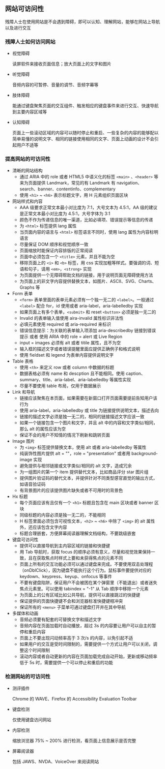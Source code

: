 ## 网站可访问性

残障人士在使用网站是不会遇到障碍，即可以认知、理解网站，能够在网站上导航以及进行交互

### 残障人士如何访问网站

- 视觉障碍

  读屏软件来接收页面信息；放大页面上的文字和图片

- 听觉障碍

  音频内容的可暂停、音量的调节、音频字幕等

- 肢体障碍

  能通过键盘聚焦页面的交互组件、触发相应的键盘事件来进行交互、快速导航到主要内容区域等

- 认知障碍

  页面上一些滚动区域的内容可以随时停止和重启、一些复杂的内容的能够配以简单易懂的说明文字、相同的链接使用相同的文字、页面上动画的设计不会引起用户不适等

### 提高网站的可访问性

- 清晰的网站结构
  - 通过 ARIA 中的 role 或者 HTML5 中语义化的标签 `<main>` 、`<header>` 等来为页面提供 Landmark，常见的有 Landmark 有 navigation、search、banner、contentinfo、complementary
  - 使用 `<h1>` ~ `<h6>` 表示标题文字，用 H 元素组织页面区块
- 网站样式和内容
  - AAA 级要求正常文本最小对比度为 7:1，大号文本为 4.5:1，AA 级的建议是正常文本最小对比度为 4.5:1，大号字体为 3:1
  - 颜色不作为传递信息的唯一渠道，比如必填项、错误提示等信息的传递
  - 为 `<html>` 标签提供 lang 属性
  - 当页面内容的语言与 `<html>` 标签语言不同时，使用 lang 属性为内容标明语言
  - 尽量保证 DOM 顺序和视觉顺序一致
  - 页面缩放时能保证内容排版的正常阅读
  - 页面中必须包含一个 `<title>` 元素，并且不能为空
  - 移除页面上的 `<i>` 和 `<b>` 标签，用 css 实现加粗等样式。要强调的词、短语和句子，请用 `<em>`，`<strong>` 实现
  - 为页面提供一个无障碍帮助文档的链接，用于说明页面无障碍使用方法
  - 为页面上的非文字内容提供替换文本，如图片、ASCII、SVG、Charts、Graphs 等
- Form 表单
  - `<form>` 表单里面的表单元素必须有一个独一无二的 `<label>`。一般通过 `<label>` 配合 for，id 使用或者 aria-label，aria-labelledby 实现
  - 如果页面上有多个表单，`<submit>` 和 reset `<button>` 必须是独一无二的
  - Invalid 的表单输入值使用 aira-invalid 属性标识非法性
  - 必填元素使用 required 或 aria-required 来标识
  - 错误信息提示：为关联的表单输入项添加 aria-describedby 链接到错误提示 或者 使用 ARIA 中的 role = alert 或 Live Region
  - input = images 必须有 alt 或者 titile 属性，且不为空
  - 输入框的描述文字或者错误提醒里面应提供正确例子和格式说明
  - 使用 fieldset 和 legend 为表单内容提供说明文字
- Table 表格
  - 使用 `<th>` 来定义 row 或者 column 中数据的标题
  - 数据表格必须有 name 和 descption 且不能相同。使用 caption、summary、title、aria-label、aria-labelledby 等属性实现
  - 尽量不要使用 table 布局，仅用于数据展示
- Link 和导航
  - 链接应该聚焦在本页面，如果需要在新窗口打开页面需要提前告知用户该行为
  - 使用 aria-label，aria-labelledby 或 title 为链接提供说明文本，描述去向
  - 链接的描述文字必须是独一无二的，相同的链接描述文字应该一致
  - 如果一个链接包含一个图片和文字，并且 alt 中的内容和文字类似/相同，那么 alt 的属性应该为空
  - 保证不会的用户不知情的情况下刷新和跳转页面
- Image 图片
  - 为 `<img>` 标签提供替换文本，使用 alt 或者 aria-labelledby 等属性
  - 纯装饰性图片提供 alt = ""，role = "presentation" 或者用 background-image 实现
  - 避免提供与相邻链接或文字类似/相同的 alt 文字，造成冗余
  - 为一组图片的第一个 item 提供替代文本，比如商品评分 star 图片组
  - 提供图片验证码的替代文本，并提供针对不同类型感官直觉的输出方式，如语音验证码
  - 有背景图片的应该提供图片缺失或者不可用时的背景色
- Hx 标题
  - 每个页面应该有且仅有一个 `<h1>` 标题且包含在 main 区块或者 banner 区块
  - 同级标题的内容必须是独一无二的，不能相同
  - H 标签里面必须包含可视性文本，`<h2>` ~ `<h6>` 中除了 `<img>` 的 alt 属性外，还应该包含文字内容
  - 标题合理嵌套，方便屏幕阅读器理解文档结构，不要跳级嵌套
- 键盘可访问性
  - 提供可以直接导航到主内容区域的链接和快捷键
  - 用 Tab 导航时，获取 focus 的顺序必须有意义，尽量和视觉效果保持一致，且在获取焦点时样式上要和未获得焦点的元素不同
  - 页面上所有的交互功能必须可以通过键盘来完成。不要使用双击处理程（onDblClick），因为键盘不能执行这个行为。鼠标事件要提供对应的 keydown、keypress、keyup、onfocus 等事件
  - 不要有键盘陷阱，保证用户不会被困在某个弹窗里（不能退出）或者迷失焦点元素里。可以使用 tabindex = "-1" 从 Tab 顺序中移除一个元素
  - 为页面上的公有区域比如公共导航，提供可以直接跳过的快捷键
  - 保证提供的页面快捷键不会和浏览器标准快捷键相冲突
  - 保证所有的 `<menu>` 子菜单可通过键盘打开并在其中导航
- 多媒体和动画
  - 音频必须要有配套的可替换文字和描述文字
  - 音频内容在页面加载时自动播放，超过 3s 的内容要让用户可以自主的暂停和重启内容
  - 页面上不要出现闪动频率高于 3 次/s 的内容，以免引起不适
  - 如果用户的交互是受时间限制的，需要提供一个方式让用户可以关闭，调整这个时间限制
  - 滚动内容或者自动更新的内容在页面加载完成自动开始，更新或移动频率低于 5s 时，需要提供一个可以停止和重启的功能

### 检测网站的可访问性

- 测评插件

  Chrome 的 WAVE、Firefox 的 Accessibility Evaluation Toolbar

- 键盘检测

  仅使用键盘访问网站

- 内容检测

  缩放浏览器 75% ~ 200% 进行检测，看页面上信息展示是否完整

- 屏幕阅读器

  包括 JAWS、NVDA、VoiceOver 来阅读网站
